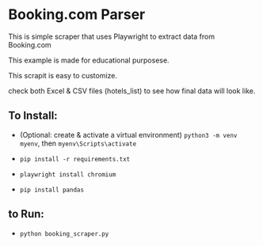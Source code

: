 # Booking.com Parser

This is simple scraper that uses Playwright to extract data from Booking.com

This example is made for educational purposese.

This scrapit is easy to customize.

check both Excel & CSV files (hotels_list) to see how final data will look like. 

## To Install:
- (Optional: create & activate a virtual environment) `python3 -m venv myenv`, then `myenv\Scripts\activate`

- `pip install -r requirements.txt`
- `playwright install chromium`
- `pip install pandas`

## to Run:
- `python booking_scraper.py` 


